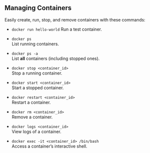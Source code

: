  
## Managing Containers
Easily create, run, stop, and remove containers with these commands:

- `docker run hello-world`   Run a test container.
 

- `docker ps`  
  List running containers.

- `docker ps -a`  
  List **all** containers (including stopped ones).

- `docker stop <container_id>`  
  Stop a running container.

- `docker start <container_id>`  
  Start a stopped container.

- `docker restart <container_id>`  
  Restart a container.

- `docker rm <container_id>`  
  Remove a container.

- `docker logs <container_id>`  
  View logs of a container.

- `docker exec -it <container_id> /bin/bash`  
  Access a container’s interactive shell.

